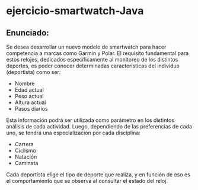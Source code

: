 # ejercicio-smartwatch-Java

## Enunciado:
Se desea desarrollar un nuevo modelo de smartwatch para hacer competencia a marcas como Garmin y Polar. 
El requisito fundamental para estos relojes, dedicados específicamente al monitoreo de los distintos deportes, es poder conocer determinadas características del individuo (deportista) como ser:

* Nombre 
* Edad actual 
* Peso actual 
* Altura actual 
* Pasos diarios 

Esta información podrá ser utilizada como parámetro en los distintos análisis de cada actividad. 
Luego, dependiendo de las preferencias de cada uno, se tendrá una especialización por cada disciplina: 

* Carrera 
* Ciclismo 
* Natación 
* Caminata 

Cada deportista elige el tipo de deporte que realiza, y en función de eso es el comportamiento que se observa al consultar el estado del reloj.
